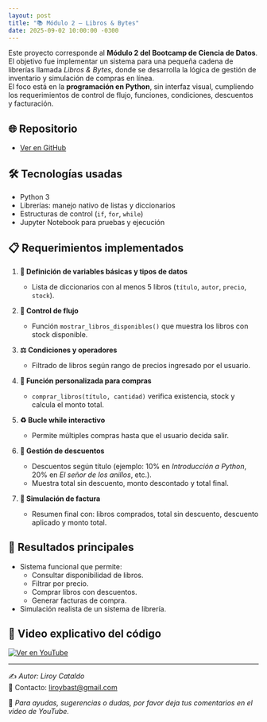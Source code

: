 ```yaml
---
layout: post
title: "📚 Módulo 2 – Libros & Bytes"
date: 2025-09-02 10:00:00 -0300
---
```


Este proyecto corresponde al **Módulo 2 del Bootcamp de Ciencia de Datos**.  
El objetivo fue implementar un sistema para una pequeña cadena de librerías llamada *Libros & Bytes*, donde se desarrolla la lógica de gestión de inventario y simulación de compras en línea.  
El foco está en la **programación en Python**, sin interfaz visual, cumpliendo los requerimientos de control de flujo, funciones, condiciones, descuentos y facturación.  

## 🌐 Repositorio
- [Ver en GitHub](https://github.com/LirBast/Portafolio/tree/portafolio/Modulo%202)  

## 🛠️ Tecnologías usadas
- Python 3  
- Librerías: manejo nativo de listas y diccionarios  
- Estructuras de control (`if`, `for`, `while`)  
- Jupyter Notebook para pruebas y ejecución  

## 📋 Requerimientos implementados
1. **📑 Definición de variables básicas y tipos de datos**  
   - Lista de diccionarios con al menos 5 libros (`título`, `autor`, `precio`, `stock`).  

2. **🔄 Control de flujo**  
   - Función `mostrar_libros_disponibles()` que muestra los libros con stock disponible.  

3. **⚖️ Condiciones y operadores**  
   - Filtrado de libros según rango de precios ingresado por el usuario.  

4. **🛒 Función personalizada para compras**  
   - `comprar_libros(título, cantidad)` verifica existencia, stock y calcula el monto total.  

5. **♻️ Bucle while interactivo**  
   - Permite múltiples compras hasta que el usuario decida salir.  

6. **💸 Gestión de descuentos**  
   - Descuentos según título (ejemplo: 10% en *Introducción a Python*, 20% en *El señor de los anillos*, etc.).  
   - Muestra total sin descuento, monto descontado y total final.  

7. **🧾 Simulación de factura**  
   - Resumen final con: libros comprados, total sin descuento, descuento aplicado y monto total.  

## 🎯 Resultados principales
- Sistema funcional que permite:  
  - Consultar disponibilidad de libros.  
  - Filtrar por precio.  
  - Comprar libros con descuentos.  
  - Generar facturas de compra.  
- Simulación realista de un sistema de librería.  

## 🎥 Video explicativo del código
[![Ver en YouTube](https://img.youtube.com/vi/GmA9aEOs20Q/0.jpg)](https://youtu.be/jTXsT8CtuQg)  

---

✍️ *Autor: Liroy Cataldo*  
📧 Contacto: [liroybast@gmail.com](mailto:liroybast@gmail.com)  

💬 *Para ayudas, sugerencias o dudas, por favor deja tus comentarios en el video de YouTube.*  
